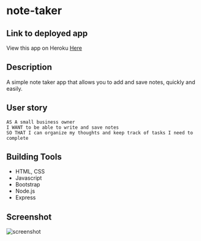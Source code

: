# note-taker

## Link to deployed app 
View this app on Heroku [Here](https://tw-note-taker.herokuapp.com/)

## Description
A simple note taker app that allows you to add and save notes, quickly and easily. 

## User story 
```
AS A small business owner
I WANT to be able to write and save notes
SO THAT I can organize my thoughts and keep track of tasks I need to complete
```
## Building Tools
* HTML, CSS
* Javascript
* Bootstrap
* Node.js
* Express
 
## Screenshot 
![screenshot](https://user-images.githubusercontent.com/74884495/120401426-ec37c080-c30d-11eb-946d-4f62ad033ce4.png)
